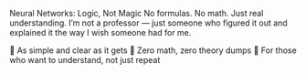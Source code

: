 Neural Networks: Logic, Not Magic
No formulas. No math. Just real understanding.
I’m not a professor — just someone who figured it out and explained it the way I wish someone had for me.

🔸 As simple and clear as it gets
🔸 Zero math, zero theory dumps
🔸 For those who want to understand, not just repeat
